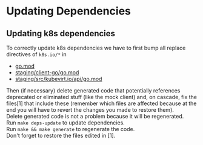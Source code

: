 # Updating Dependencies

## Updating k8s dependencies

To correctly update k8s dependencies we have to first bump all replace directives of `k8s.io/*` in
* [go.mod](../go.mod)
* [staging/client-go/go.mod](../staging/src/kubevirt.io/client-go/go.mod)
* [staging/src/kubevirt.io/api/go.mod](../staging/src/kubevirt.io/api/go.mod)

Then (if necessary) delete generated code that potentially references deprecated or eliminated stuff (like the mock client) and, on cascade, fix the files[1] that include these (remember which files are affected because at the end you will have to revert the changes you made to restore them).  
Delete generated code is not a problem because it will be regenerated.  
Run `make deps-update` to update dependencies.  
Run `make && make generate` to regenerate the code.  
Don't forget to restore the files edited in [1].  